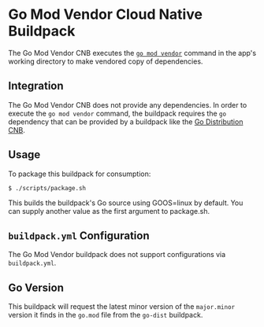 # Go Mod Vendor Cloud Native Buildpack

The Go Mod Vendor CNB executes the [`go mod
vendor`](https://golang.org/cmd/go/#hdr-Modules__module_versions__and_more)
command in the app's working directory to make vendored copy of dependencies.

## Integration

The Go Mod Vendor CNB does not provide any dependencies. In order to
execute the `go mod vendor` command, the buildpack requires the `go`
dependency that can be provided by a buildpack like the [Go Distribution
CNB](https://github.com/initializ-buildpacks/go-dist).

## Usage

To package this buildpack for consumption:
```
$ ./scripts/package.sh
```
This builds the buildpack's Go source using GOOS=linux by default. You can
supply another value as the first argument to package.sh.

## `buildpack.yml` Configuration

The Go Mod Vendor buildpack does not support configurations via `buildpack.yml`.

## Go Version

This buildpack will request the latest minor version of the `major.minor`
version it finds in the `go.mod` file from the `go-dist` buildpack.

